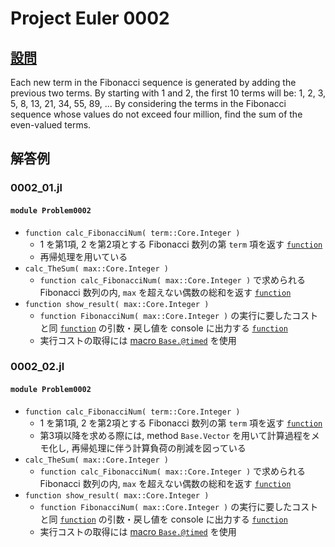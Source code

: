 # Project Euler 0002 #

## [設問](https://projecteuler.net/problem=2) ##
Each new term in the Fibonacci sequence is generated by adding the previous two terms. 
By starting with 1 and 2, the first 10 terms will be: 
	1, 2, 3, 5, 8, 13, 21, 34, 55, 89, ...
By considering the terms in the Fibonacci sequence whose values do not exceed four million, 
find the sum of the even-valued terms.

## 解答例 ##

### 0002_01.jl ###

#### `module Problem0002` ####
* `function calc_FibonacciNum( term::Core.Integer )`
	* 1 を第1項, 2 を第2項とする Fibonacci 数列の第 `term` 項を返す [`function`](https://docs.julialang.org/en/v1/base/base/#function)
	* 再帰処理を用いている
* `calc_TheSum( max::Core.Integer )`
	* `function calc_FibonacciNum( max::Core.Integer )` で求められる Fibonacci 数列の内, `max` を超えない偶数の総和を返す [`function`](https://docs.julialang.org/en/v1/base/base/#function)
* `function show_result( max::Core.Integer )`
	* `function FibonacciNum( max::Core.Integer )` の実行に要したコストと同 [`function`](https://docs.julialang.org/en/v1/base/base/#function) の引数・戻し値を console に出力する [`function`](https://docs.julialang.org/en/v1/base/base/#function)
	* 実行コストの取得には [macro `Base.@timed`](https://docs.julialang.org/en/v1/base/base/#Base.@timed) を使用

### 0002_02.jl ###

#### `module Problem0002` ####
* `function calc_FibonacciNum( term::Core.Integer )`
	* 1 を第1項, 2 を第2項とする Fibonacci 数列の第 `term` 項を返す [`function`](https://docs.julialang.org/en/v1/base/base/#function)
	* 第3項以降を求める際には, method `Base.Vector` を用いて計算過程をメモ化し, 再帰処理に伴う計算負荷の削減を図っている
* `calc_TheSum( max::Core.Integer )`
	* `function calc_FibonacciNum( max::Core.Integer )` で求められる Fibonacci 数列の内, `max` を超えない偶数の総和を返す [`function`](https://docs.julialang.org/en/v1/base/base/#function)
* `function show_result( max::Core.Integer )`
	* `function FibonacciNum( max::Core.Integer )` の実行に要したコストと同 [`function`](https://docs.julialang.org/en/v1/base/base/#function) の引数・戻し値を console に出力する [`function`](https://docs.julialang.org/en/v1/base/base/#function)
	* 実行コストの取得には [macro `Base.@timed`](https://docs.julialang.org/en/v1/base/base/#Base.@timed) を使用